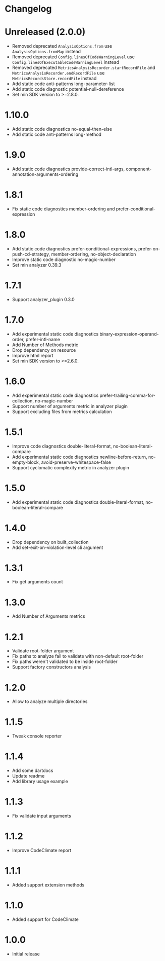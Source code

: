 # Changelog

# Unreleased (2.0.0)

- Removed deprecated `AnalysisOptions.from` use `AnalysisOptions.fromMap` instead
- Removed deprecated `Config.linesOfCodeWarningLevel` use `Config.linesOfExecutableCodeWarningLevel` instead
- Removed deprecated `MetricsAnalysisRecorder.startRecordFile` and `MetricsAnalysisRecorder.endRecordFile` use `MetricsRecordsStore.recordFile` instead
- Add static code anti-patterns long-parameter-list
- Add static code diagnostic potential-null-dereference
- Set min SDK version to >=2.8.0.

# 1.10.0

- Add static code diagnostics no-equal-then-else
- Add static code anti-patterns long-method

# 1.9.0

- Add static code diagnostics provide-correct-intl-args, component-annotation-arguments-ordering

# 1.8.1

- Fix static code diagnostics member-ordering and prefer-conditional-expression

# 1.8.0

- Add static code diagnostics prefer-conditional-expressions, prefer-on-push-cd-strategy, member-ordering, no-object-declaration
- Improve static code diagnostic no-magic-number
- Set min analyzer 0.39.3

# 1.7.1

- Support analyzer_plugin 0.3.0

# 1.7.0

- Add experimental static code diagnostics binary-expression-operand-order, prefer-intl-name
- Add Number of Methods metric
- Drop dependency on resource
- Improve html report
- Set min SDK version to >=2.6.0.

# 1.6.0

- Add experimental static code diagnostics prefer-trailing-comma-for-collection, no-magic-number
- Support number of arguments metric in analyzer plugin
- Support excluding files from metrics calculation

# 1.5.1

- Improve code diagnostics double-literal-format, no-boolean-literal-compare
- Add experimental static code diagnostics newline-before-return, no-empty-block, avoid-preserve-whitespace-false
- Support cyclomatic complexity metric in analyzer plugin

# 1.5.0

- Add experimental static code diagnostics double-literal-format, no-boolean-literal-compare

# 1.4.0

- Drop dependency on built_collection
- Add set-exit-on-violation-level cli argument

# 1.3.1

- Fix get arguments count

# 1.3.0

- Add Number of Arguments metrics

# 1.2.1

- Validate root-folder argument
- Fix paths to analyze fail to validate with non-default root-folder
- Fix paths weren't validated to be inside root-folder
- Support factory constructors analysis

# 1.2.0

- Allow to analyze multiple directories

# 1.1.5

- Tweak console reporter

# 1.1.4

- Add some dartdocs
- Update readme
- Add library usage example

# 1.1.3

- Fix validate input arguments

# 1.1.2

- Improve CodeClimate report

# 1.1.1

- Added support extension methods

# 1.1.0

- Added support for CodeClimate

# 1.0.0

- Initial release
